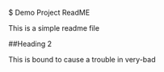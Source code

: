 $ Demo Project ReadME

This is a simple readme file

##Heading 2


This is bound to cause a trouble in very-bad
